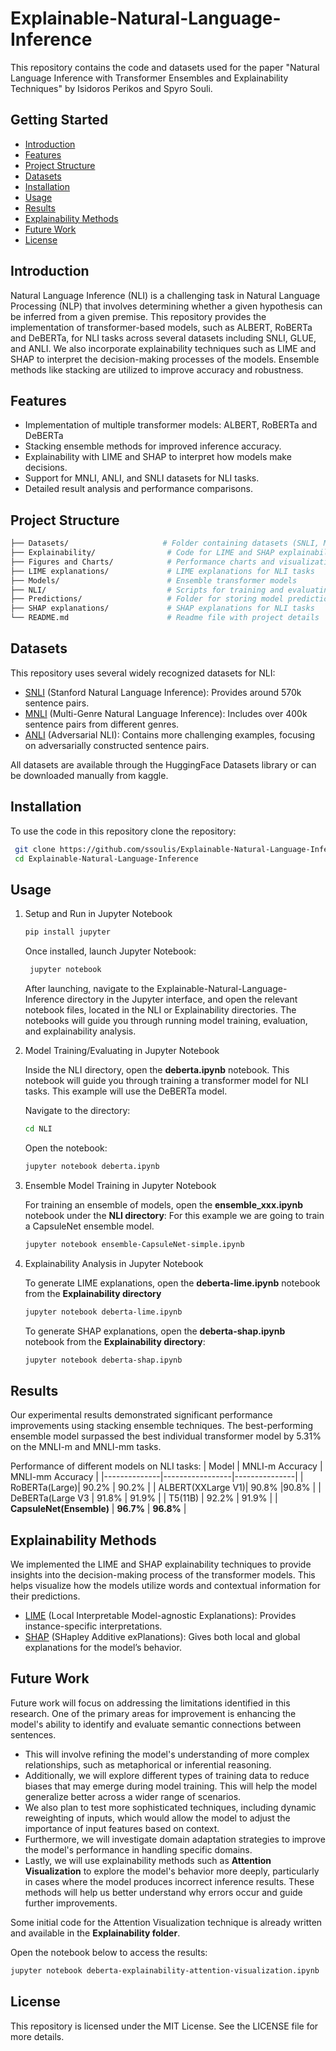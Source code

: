 # Explainable-Natural-Language-Inference

This repository contains the code and datasets used for the paper "Natural Language Inference with Transformer Ensembles and Explainability Techniques" by Isidoros Perikos and Spyro Souli.

## Getting Started

* [Introduction](#introduction)
* [Features](#features)
* [Project Structure](#project-structure)
* [Datasets](#datasets)
* [Installation](#installation)
* [Usage](#usage)
* [Results](#results)
* [Explainability Methods](#explainability-methods)
* [Future Work](#Future-Work)
* [License](#license)

## Introduction

Natural Language Inference (NLI) is a challenging task in Natural Language Processing (NLP) that involves determining whether a given hypothesis can be inferred from a given premise. This repository provides the implementation of transformer-based models, such as  ALBERT, RoBERTa and DeBERTa, for NLI tasks across several datasets including SNLI, GLUE, and ANLI.
We also incorporate explainability techniques such as LIME and SHAP to interpret the decision-making processes of the models. Ensemble methods like stacking are utilized to improve accuracy and robustness.


## Features

*  Implementation of multiple transformer models: ALBERT, RoBERTa and DeBERTa
*  Stacking ensemble methods for improved inference accuracy.
*  Explainability with LIME and SHAP to interpret how models make decisions.
*  Support for MNLI, ANLI, and SNLI datasets for NLI tasks.
*  Detailed result analysis and performance comparisons.
  

## Project Structure

```bash
├── Datasets/                     # Folder containing datasets (SNLI, MNLI, ANLI)
├── Explainability/                # Code for LIME and SHAP explainability techniques. There is also code for the Attention Visulization method.
├── Figures and Charts/            # Performance charts and visualizations
├── LIME explanations/             # LIME explanations for NLI tasks
├── Models/                        # Ensemble transformer models 
├── NLI/                           # Scripts for training and evaluating NLI tasks
├── Predictions/                   # Folder for storing model predictions
├── SHAP explanations/             # SHAP explanations for NLI tasks
└── README.md                      # Readme file with project details
```

## Datasets

This repository uses several widely recognized datasets for NLI:

*  [SNLI](https://www.kaggle.com/datasets/stanfordu/stanford-natural-language-inference-corpus) (Stanford Natural Language Inference): Provides around 570k sentence pairs.
*  [MNLI](https://www.kaggle.com/datasets/thedevastator/nli-dataset-for-sentence-understanding) (Multi-Genre Natural Language Inference): Includes over 400k sentence pairs from different genres.
*  [ANLI](https://www.kaggle.com/datasets/thedevastator/anli-a-large-scale-nli-benchmark-dataset) (Adversarial NLI): Contains more challenging examples, focusing on adversarially constructed sentence pairs.

All datasets are available through the HuggingFace Datasets library or can be downloaded manually from kaggle.

## Installation 

To use the code in this repository clone the repository:
   ```bash
    git clone https://github.com/ssoulis/Explainable-Natural-Language-Inference.git
    cd Explainable-Natural-Language-Inference
   ```

## Usage

1. Setup and Run in Jupyter Notebook
    ```bash
    pip install jupyter
    ```
   Once installed, launch Jupyter Notebook:
   ```bash
    jupyter notebook
   ```
    After launching, navigate to the Explainable-Natural-Language-Inference directory in the Jupyter interface, and open the relevant notebook files, located in the 
    NLI or Explainability directories. The notebooks will guide you through running model training, evaluation, and explainability analysis.

2. Model Training/Evaluating in Jupyter Notebook
   
   Inside the NLI directory, open the **deberta.ipynb** notebook. This notebook will guide you through training a transformer model for NLI tasks.
   This example will use the DeBERTa model.
   
   Navigate to the directory:
   ```bash
   cd NLI
    ```
   Open the notebook:
   ```bash
   jupyter notebook deberta.ipynb
   ```

4. Ensemble Model Training in Jupyter Notebook

   For training an ensemble of models, open the **ensemble_xxx.ipynb** notebook under the **NLI directory**:
   For this example we are going to train a CapsuleNet ensemble model.
   ```bash
   jupyter notebook ensemble-CapsuleNet-simple.ipynb
    ```

5. Explainability Analysis in Jupyter Notebook
   
   To generate LIME explanations, open the **deberta-lime.ipynb** notebook from the **Explainability directory**
   ```bash
   jupyter notebook deberta-lime.ipynb
   ```
   To generate  SHAP explanations, open the **deberta-shap.ipynb** notebook from the **Explainability directory**:
   ```bash
   jupyter notebook deberta-shap.ipynb
   ```

## Results 


Our experimental results demonstrated significant performance improvements using stacking ensemble techniques. The best-performing ensemble model surpassed the best individual transformer model by 5.31% on the MNLI-m and MNLI-mm tasks.

Performance of different models on NLI tasks:
| Model        | MNLI-m Accuracy | MNLI-mm Accuracy |
|--------------|-----------------|---------------|
| RoBERTa(Large)| 90.2%          | 90.2%         | 
| ALBERT(XXLarge V1)| 90.8%      |90.8%             | 
| DeBERTa(Large V3  | 91.8%           | 91.9%         | 
| T5(11B)           | 92.2%           | 91.9%         |
| **CapsuleNet(Ensemble)** | **96.7%**        | **96.8%**        |


## Explainability Methods

We implemented the LIME and SHAP explainability techniques to provide insights into the decision-making process of the transformer models. This helps visualize how the models utilize words and contextual information for their predictions.

* [LIME](https://github.com/marcotcr/lime) (Local Interpretable Model-agnostic Explanations): Provides instance-specific interpretations.
* [SHAP](https://github.com/shap/shap) (SHapley Additive exPlanations): Gives both local and global explanations for the model’s behavior.


## Future Work

Future work will focus on addressing the limitations identified in this research. One of the primary areas for improvement is enhancing the model's ability to identify and evaluate semantic connections between sentences.
* This will involve refining the model's understanding of more complex relationships, such as metaphorical or inferential reasoning.
* Additionally, we will explore different types of training data to reduce biases that may emerge during model training. This will help the model generalize better across a wider range of scenarios.
* We also plan to test more sophisticated techniques, including dynamic reweighting of inputs, which would allow the model to adjust the importance of input features based on context.
* Furthermore, we will investigate domain adaptation strategies to improve the model's performance in handling specific domains.
* Lastly, we will use explainability methods such as **Attention Visualization** to explore the model's behavior more deeply, particularly in cases where the model produces incorrect inference results. These methods will help us better understand why errors occur and guide further improvements.

Some initial code for the Attention Visualization technique is already written and available in the **Explainability folder**.

Open the notebook below to access the results:
```bash
jupyter notebook deberta-explainability-attention-visualization.ipynb
```
## License 

This repository is licensed under the MIT License. See the LICENSE file for more details.

